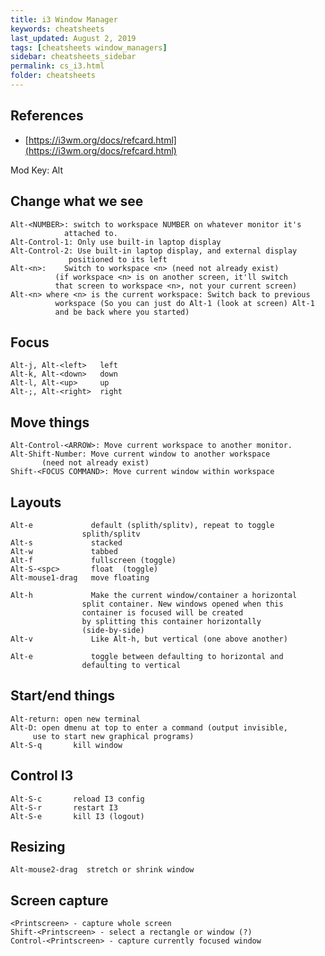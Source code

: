 ```yaml
---
title: i3 Window Manager
keywords: cheatsheets
last_updated: August 2, 2019
tags: [cheatsheets window_managers]
sidebar: cheatsheets_sidebar
permalink: cs_i3.html
folder: cheatsheets
---
```


## References

* [https://i3wm.org/docs/refcard.html](https://i3wm.org/docs/refcard.html)

Mod Key: Alt

## Change what we see

    Alt-<NUMBER>: switch to workspace NUMBER on whatever monitor it's
                attached to.
    Alt-Control-1: Only use built-in laptop display
    Alt-Control-2: Use built-in laptop display, and external display
                 positioned to its left
    Alt-<n>:    Switch to workspace <n> (need not already exist)
              (if workspace <n> is on another screen, it'll switch
              that screen to workspace <n>, not your current screen)
    Alt-<n> where <n> is the current workspace: Switch back to previous
              workspace (So you can just do Alt-1 (look at screen) Alt-1
              and be back where you started)

## Focus

    Alt-j, Alt-<left>   left
    Alt-k, Alt-<down>   down
    Alt-l, Alt-<up>     up
    Alt-;, Alt-<right>  right

## Move things

    Alt-Control-<ARROW>: Move current workspace to another monitor.
    Alt-Shift-Number: Move current window to another workspace
           (need not already exist)
    Shift-<FOCUS COMMAND>: Move current window within workspace

## Layouts

    Alt-e             default (splith/splitv), repeat to toggle
                    splith/splitv
    Alt-s             stacked
    Alt-w             tabbed
    Alt-f             fullscreen (toggle)
    Alt-S-<spc>       float  (toggle)
    Alt-mouse1-drag   move floating

    Alt-h             Make the current window/container a horizontal
                    split container. New windows opened when this
                    container is focused will be created
                    by splitting this container horizontally
                    (side-by-side)
    Alt-v             Like Alt-h, but vertical (one above another)

    Alt-e             toggle between defaulting to horizontal and
                    defaulting to vertical

## Start/end things

    Alt-return: open new terminal
    Alt-D: open dmenu at top to enter a command (output invisible,
         use to start new graphical programs)
    Alt-S-q       kill window

## Control I3

    Alt-S-c       reload I3 config
    Alt-S-r       restart I3
    Alt-S-e       kill I3 (logout)

## Resizing

    Alt-mouse2-drag  stretch or shrink window

## Screen capture

    <Printscreen> - capture whole screen
    Shift-<Printscreen> - select a rectangle or window (?)
    Control-<Printscreen> - capture currently focused window
